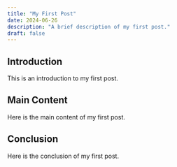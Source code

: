 ```yaml
---
title: "My First Post"
date: 2024-06-26
description: "A brief description of my first post."
draft: false
---
```


## Introduction

This is an introduction to my first post.

## Main Content

Here is the main content of my first post.

## Conclusion

Here is the conclusion of my first post.
